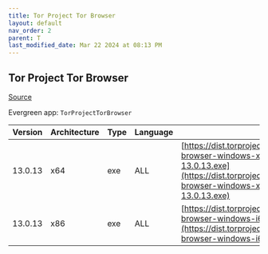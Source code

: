 ```yaml
---
title: Tor Project Tor Browser
layout: default
nav_order: 2
parent: T
last_modified_date: Mar 22 2024 at 08:13 PM
---
```


## Tor Project Tor Browser

[Source](https://www.torproject.org/)

Evergreen app: `TorProjectTorBrowser`

| Version | Architecture | Type | Language | URI                                                                                                                                                                                              |
| ------- | ------------ | ---- | -------- | ------------------------------------------------------------------------------------------------------------------------------------------------------------------------------------------------ |
| 13.0.13 | x64          | exe  | ALL      | [https://dist.torproject.org/torbrowser/13.0.13/tor-browser-windows-x86_64-portable-13.0.13.exe](https://dist.torproject.org/torbrowser/13.0.13/tor-browser-windows-x86_64-portable-13.0.13.exe) |
| 13.0.13 | x86          | exe  | ALL      | [https://dist.torproject.org/torbrowser/13.0.13/tor-browser-windows-i686-portable-13.0.13.exe](https://dist.torproject.org/torbrowser/13.0.13/tor-browser-windows-i686-portable-13.0.13.exe)     |
